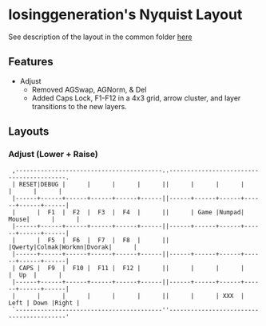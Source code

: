 losinggeneration's Nyquist Layout
============================

See description of the layout in the common folder
[here](../../../../users/losinggeneration/README.md)

## Features
- Adjust
  - Removed AGSwap, AGNorm, & Del
  - Added Caps Lock, F1-F12 in a 4x3 grid, arrow cluster, and layer transitions
    to the new layers.

## Layouts

### Adjust (Lower + Raise)

```
 ,-----------------------------------------..-----------------------------------------.
 | RESET|DEBUG |      |      |      |      ||      |      |      |      |      |      |
 |------+------+------+------+------+------||------+------+------+------+------+------|
 |      |  F1  |  F2  |  F3  |  F4  |      ||      | Game |Numpad| Mouse|      |      |
 |------+------+------+------+------+------||------+------+------+------+------+------|
 |      |  F5  |  F6  |  F7  |  F8  |      ||      |Qwerty|Colmak|Workmn|Dvorak|      |
 |------+------+------+------+------+------||------+------+------+------+------+------|
 | CAPS |  F9  |  F10 |  F11 |  F12 |      ||      |      |      |      |  Up  |      |
 |------+------+------+------+------+------||------+------+------+------+------+------|
 |      |      |      |      |      |      ||      |      | XXX  | Left | Down |Right |
 `-----------------------------------------''-----------------------------------------'
```
